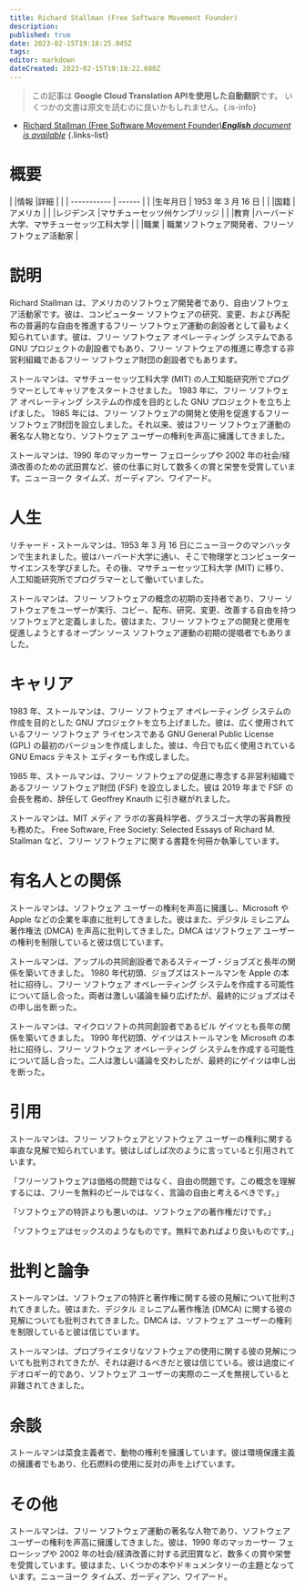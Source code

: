 ```yaml
---
title: Richard Stallman (Free Software Movement Founder)
description: 
published: true
date: 2023-02-15T19:18:25.045Z
tags: 
editor: markdown
dateCreated: 2023-02-15T19:18:22.680Z
---
```


> この記事は **Google Cloud Translation APIを使用した自動翻訳**です。
いくつかの文書は原文を読むのに良いかもしれません。{.is-info}



- [Richard Stallman (Free Software Movement Founder)***English** document is available*](/en/Knowledge-base/Dictionary/Person/richard-stallman-free-software-movement-founder)
{.links-list}


# 概要

| |情報 |詳細 |
| | ----------- | ------ |
| |生年月日 | 1953 年 3 月 16 日 |
| |国籍 |アメリカ |
| |レジデンス |マサチューセッツ州ケンブリッジ |
| |教育 |ハーバード大学、マサチューセッツ工科大学 |
| |職業 | 職業ソフトウェア開発者、フリーソフトウェア活動家 |

# 説明

Richard Stallman は、アメリカのソフトウェア開発者であり、自由ソフトウェア活動家です。彼は、コンピューター ソフトウェアの研究、変更、および再配布の普遍的な自由を推進するフリー ソフトウェア運動の創設者として最もよく知られています。彼は、フリー ソフトウェア オペレーティング システムである GNU プロジェクトの創設者でもあり、フリー ソフトウェアの推進に専念する非営利組織であるフリー ソフトウェア財団の創設者でもあります。

ストールマンは、マサチューセッツ工科大学 (MIT) の人工知能研究所でプログラマーとしてキャリアをスタートさせました。 1983 年に、フリー ソフトウェア オペレーティング システムの作成を目的とした GNU プロジェクトを立ち上げました。 1985 年には、フリー ソフトウェアの開発と使用を促進するフリー ソフトウェア財団を設立しました。それ以来、彼はフリー ソフトウェア運動の著名な人物となり、ソフトウェア ユーザーの権利を声高に擁護してきました。

ストールマンは、1990 年のマッカーサー フェローシップや 2002 年の社会/経済改善のための武田賞など、彼の仕事に対して数多くの賞と栄誉を受賞しています。ニューヨーク タイムズ、ガーディアン、ワイアード。

# 人生

リチャード・ストールマンは、1953 年 3 月 16 日にニューヨークのマンハッタンで生まれました。彼はハーバード大学に通い、そこで物理学とコンピューター サイエンスを学びました。その後、マサチューセッツ工科大学 (MIT) に移り、人工知能研究所でプログラマーとして働いていました。

ストールマンは、フリー ソフトウェアの概念の初期の支持者であり、フリー ソフトウェアをユーザーが実行、コピー、配布、研究、変更、改善する自由を持つソフトウェアと定義しました。彼はまた、フリー ソフトウェアの開発と使用を促進しようとするオープン ソース ソフトウェア運動の初期の提唱者でもありました。

# キャリア

1983 年、ストールマンは、フリー ソフトウェア オペレーティング システムの作成を目的とした GNU プロジェクトを立ち上げました。彼は、広く使用されているフリー ソフトウェア ライセンスである GNU General Public License (GPL) の最初のバージョンを作成しました。彼は、今日でも広く使用されている GNU Emacs テキスト エディターも作成しました。

1985 年、ストールマンは、フリー ソフトウェアの促進に専念する非営利組織であるフリー ソフトウェア財団 (FSF) を設立しました。彼は 2019 年まで FSF の会長を務め、辞任して Geoffrey Knauth に引き継がれました。

ストールマンは、MIT メディア ラボの客員科学者、グラスゴー大学の客員教授も務めた。 Free Software, Free Society: Selected Essays of Richard M. Stallman など、フリー ソフトウェアに関する書籍を何冊か執筆しています。

# 有名人との関係

ストールマンは、ソフトウェア ユーザーの権利を声高に擁護し、Microsoft や Apple などの企業を率直に批判してきました。彼はまた、デジタル ミレニアム著作権法 (DMCA) を声高に批判してきました。DMCA はソフトウェア ユーザーの権利を制限していると彼は信じています。

ストールマンは、アップルの共同創設者であるスティーブ・ジョブズと長年の関係を築いてきました。 1980 年代初頭、ジョブズはストールマンを Apple の本社に招待し、フリー ソフトウェア オペレーティング システムを作成する可能性について話し合った。両者は激しい議論を繰り広げたが、最終的にジョブズはその申し出を断った。

ストールマンは、マイクロソフトの共同創設者であるビル ゲイツとも長年の関係を築いてきました。 1990 年代初頭、ゲイツはストールマンを Microsoft の本社に招待し、フリー ソフトウェア オペレーティング システムを作成する可能性について話し合った。二人は激しい議論を交わしたが、最終的にゲイツは申し出を断った。

# 引用

ストールマンは、フリー ソフトウェアとソフトウェア ユーザーの権利に関する率直な見解で知られています。彼はしばしば次のように言っていると引用されています。

「フリーソフトウェアは価格の問題ではなく、自由の問題です。この概念を理解するには、フリーを無料のビールではなく、言論の自由と考えるべきです。」

「ソフトウェアの特許よりも悪いのは、ソフトウェアの著作権だけです。」

「ソフトウェアはセックスのようなものです。無料であればより良いものです。」

# 批判と論争

ストールマンは、ソフトウェアの特許と著作権に関する彼の見解について批判されてきました。彼はまた、デジタル ミレニアム著作権法 (DMCA) に関する彼の見解についても批判されてきました。DMCA は、ソフトウェア ユーザーの権利を制限していると彼は信じています。

ストールマンは、プロプライエタリなソフトウェアの使用に関する彼の見解についても批判されてきたが、それは避けるべきだと彼は信じている。彼は過度にイデオロギー的であり、ソフトウェア ユーザーの実際のニーズを無視していると非難されてきました。

# 余談

ストールマンは菜食主義者で、動物の権利を擁護しています。彼は環境保護主義の擁護者でもあり、化石燃料の使用に反対の声を上げています。

# その他

ストールマンは、フリー ソフトウェア運動の著名な人物であり、ソフトウェア ユーザーの権利を声高に擁護してきました。彼は、1990 年のマッカーサー フェローシップや 2002 年の社会/経済改善に対する武田賞など、数多くの賞や栄誉を受賞しています。彼はまた、いくつかの本やドキュメンタリーの主題となっています。ニューヨーク タイムズ、ガーディアン、ワイアード。